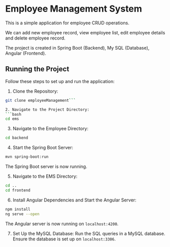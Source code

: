 
# Employee Management System

This is a simple application for employee CRUD operations.

We can add new employee record, view employee list, edit employee details and delete employee record.

The project is created in Spring Boot (Backend), My SQL (Database), Angular (Frontend).

## Running the Project

Follow these steps to set up and run the application:

1. Clone the Repository:
```bash
git clone employeeManagement```

2. Navigate to the Project Directory:
```bash
cd ems
```

3. Navigate to the Employee Directory:
```bash
cd backend
```

4. Start the Spring Boot Server:
```bash
mvn spring-boot:run
```

The Spring Boot server is now running.

5. Navigate to the EMS Directory:
```bash
cd ..
cd frontend
```

6. Install Angular Dependencies and Start the Angular Server:
```bash
npm install
ng serve --open
```
The Angular server is now running on `localhost:4200`.

7. Set Up the MySQL Database:
Run the SQL queries in a MySQL database. Ensure the database is set up on `localhost:3306`.
